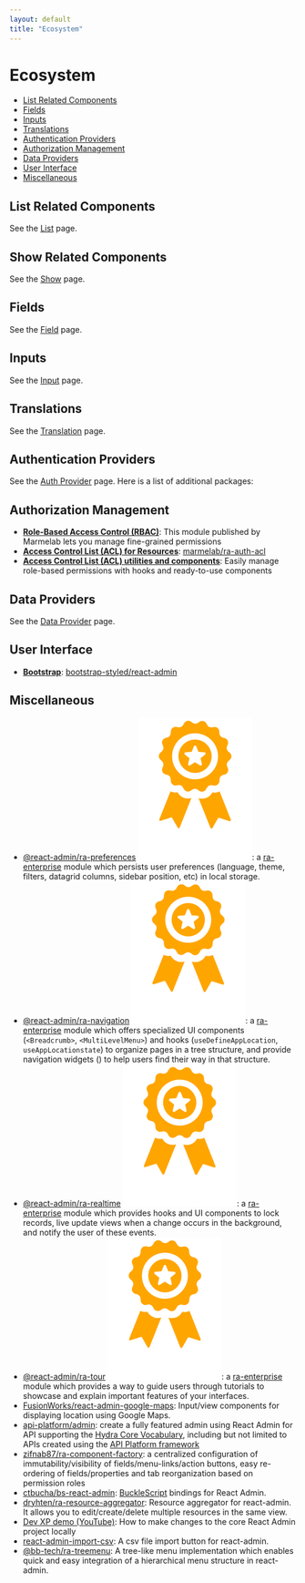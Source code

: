 ```yaml
---
layout: default
title: "Ecosystem"
---
```


# Ecosystem

  - [List Related Components](#list-related-components)
  - [Fields](#fields)
  - [Inputs](#inputs)
  - [Translations](#translations)
  - [Authentication Providers](#authentication-providers)
  - [Authorization Management](#authorization-management)
  - [Data Providers](#data-providers)
  - [User Interface](#user-interface)
  - [Miscellaneous](#miscellaneous)

## List Related Components

See the [List](./ListTutorial.md#third-party-components) page.

## Show Related Components

See the [Show](./ShowTutorial.md#third-party-components) page.

## Fields

See the [Field](./Fields.md#third-party-components) page.

## Inputs

See the [Input](./Inputs.md#third-party-components) page.

## Translations

See the [Translation](./Translation.md#available-locales) page.

## Authentication Providers

See the [Auth Provider](./Authentication.md#available-providers) page. Here is a list of additional packages:

## Authorization Management

- **[Role-Based Access Control (RBAC)](https://marmelab.com/ra-enterprise/modules/ra-rbac)**: This module published by Marmelab lets you manage fine-grained permissions
- **[Access Control List (ACL) for Resources](https://github.com/marmelab/ra-auth-acl)**: [marmelab/ra-auth-acl](https://github.com/marmelab/ra-auth-acl)
- **[Access Control List (ACL) utilities and components](https://github.com/andrico1234/ra-acl)**: Easily manage role-based permissions with hooks and ready-to-use components

## Data Providers

See the [Data Provider](./DataProviders.md#available-providers) page.

## User Interface

- [**Bootstrap**](https://getbootstrap.com/): [bootstrap-styled/react-admin](https://bootstrap-styled.github.io/react-admin)

## Miscellaneous

- [@react-admin/ra-preferences](https://marmelab.com/ra-enterprise/modules/ra-preferences) <img class="icon" src="./img/premium.svg" />: a [ra-enterprise](https://marmelab.com/ra-enterprise) module which persists user preferences (language, theme, filters, datagrid columns, sidebar position, etc) in local storage.
- [@react-admin/ra-navigation](https://marmelab.com/ra-enterprise/modules/ra-navigation) <img class="icon" src="./img/premium.svg" />: a [ra-enterprise](https://marmelab.com/ra-enterprise) module which offers specialized UI components (`<Breadcrumb>`, `<MultiLevelMenu>`) and hooks (`useDefineAppLocation`, `useAppLocationstate`) to organize pages in a tree structure, and provide navigation widgets () to help users find their way in that structure.
- [@react-admin/ra-realtime](https://marmelab.com/ra-enterprise/modules/ra-realtime) <img class="icon" src="./img/premium.svg" />: a [ra-enterprise](https://marmelab.com/ra-enterprise) module which provides hooks and UI components to lock records, live update views when a change occurs in the background, and notify the user of these events.
- [@react-admin/ra-tour](https://marmelab.com/ra-enterprise/modules/ra-tour) <img class="icon" src="./img/premium.svg" />: a [ra-enterprise](https://marmelab.com/ra-enterprise) module which provides a way to guide users through tutorials to showcase and explain important features of your interfaces.
- [FusionWorks/react-admin-google-maps](https://github.com/FusionWorks/react-admin-google-maps): Input/view components for displaying location using Google Maps.
- [api-platform/admin](https://api-platform.com/docs/admin): create a fully featured admin using React Admin for API supporting the [Hydra Core Vocabulary](https://www.hydra-cg.com/), including but not limited to APIs created using the [API Platform framework](https://api-platform.com)
- [zifnab87/ra-component-factory](https://github.com/zifnab87/ra-component-factory): a centralized configuration of immutability/visibility of fields/menu-links/action buttons, easy re-ordering of fields/properties and tab reorganization based on permission roles
- [ctbucha/bs-react-admin](https://github.com/ctbucha/bs-react-admin): [BuckleScript](https://bucklescript.github.io/) bindings for React Admin.
- [dryhten/ra-resource-aggregator](https://github.com/dryhten/ra-resource-aggregator): Resource aggregator for react-admin. It allows you to edit/create/delete multiple resources in the same view.
- [Dev XP demo (YouTube)](https://youtu.be/nHkVxDEnB3g): How to make changes to the core React Admin project locally
- [react-admin-import-csv](https://github.com/benwinding/react-admin-import-csv): A csv file import button for react-admin.
- [@bb-tech/ra-treemenu](https://github.com/BigBasket/ra-treemenu): A tree-like menu implementation which enables quick and easy integration of a hierarchical menu structure in react-admin.
